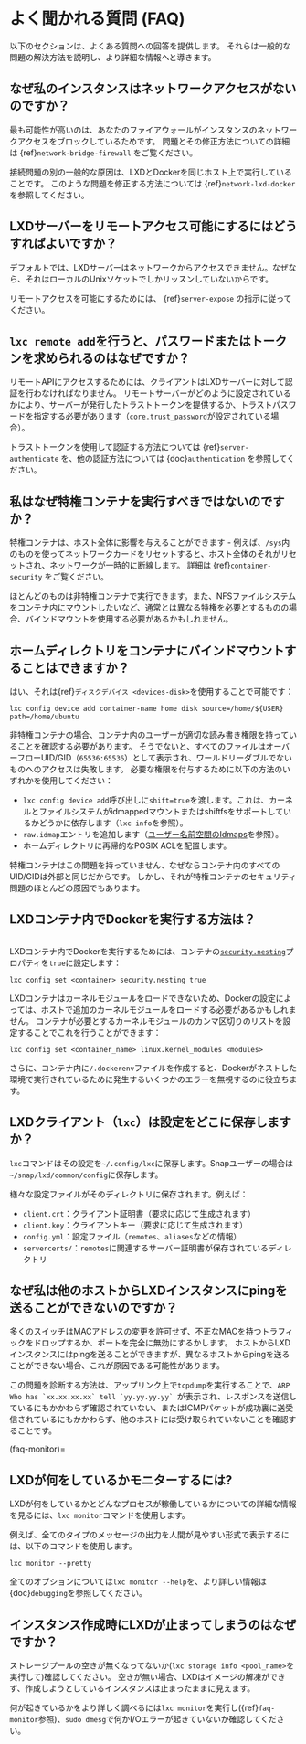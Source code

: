 # よく聞かれる質問 (FAQ)

以下のセクションは、よくある質問への回答を提供します。
それらは一般的な問題の解決方法を説明し、より詳細な情報へと導きます。

## なぜ私のインスタンスはネットワークアクセスがないのですか？

最も可能性が高いのは、あなたのファイアウォールがインスタンスのネットワークアクセスをブロックしているためです。
問題とその修正方法についての詳細は {ref}`network-bridge-firewall` をご覧ください。

接続問題の別の一般的な原因は、LXDとDockerを同じホスト上で実行していることです。
このような問題を修正する方法については {ref}`network-lxd-docker` を参照してください。

## LXDサーバーをリモートアクセス可能にするにはどうすればよいですか？

デフォルトでは、LXDサーバーはネットワークからアクセスできません。なぜなら、それはローカルのUnixソケットでしかリッスンしていないからです。

リモートアクセスを可能にするためには、 {ref}`server-expose` の指示に従ってください。

## `lxc remote add`を行うと、パスワードまたはトークンを求められるのはなぜですか？

リモートAPIにアクセスするためには、クライアントはLXDサーバーに対して認証を行わなければなりません。
リモートサーバーがどのように設定されているかにより、サーバーが発行したトラストトークンを提供するか、トラストパスワードを指定する必要があります（[`core.trust_password`](server-options-core)が設定されている場合）。

トラストトークンを使用して認証する方法については {ref}`server-authenticate` を、他の認証方法については {doc}`authentication` を参照してください。

## 私はなぜ特権コンテナを実行すべきではないのですか？

特権コンテナは、ホスト全体に影響を与えることができます - 例えば、`/sys`内のものを使ってネットワークカードをリセットすると、ホスト全体のそれがリセットされ、ネットワークが一時的に断線します。
詳細は {ref}`container-security` をご覧ください。

ほとんどのものは非特権コンテナで実行できます。また、NFSファイルシステムをコンテナ内にマウントしたいなど、通常とは異なる特権を必要とするものの場合、バインドマウントを使用する必要があるかもしれません。

## ホームディレクトリをコンテナにバインドマウントすることはできますか？

はい、それは{ref}`ディスクデバイス <devices-disk>`を使用することで可能です：

    lxc config device add container-name home disk source=/home/${USER} path=/home/ubuntu

非特権コンテナの場合、コンテナ内のユーザーが適切な読み書き権限を持っていることを確認する必要があります。
そうでないと、すべてのファイルはオーバーフローUID/GID（`65536:65536`）として表示され、ワールドリーダブルでないものへのアクセスは失敗します。
必要な権限を付与するために以下の方法のいずれかを使用してください：

- `lxc config device add`呼び出しに`shift=true`を渡します。これは、カーネルとファイルシステムがidmappedマウントまたはshiftfsをサポートしているかどうかに依存します（`lxc info`を参照）。
- `raw.idmap`エントリを追加します（[ユーザー名前空間のIdmaps](userns-idmap.md)を参照）。
- ホームディレクトリに再帰的なPOSIX ACLを配置します。

特権コンテナはこの問題を持っていません、なぜならコンテナ内のすべてのUID/GIDは外部と同じだからです。
しかし、それが特権コンテナのセキュリティ問題のほとんどの原因でもあります。

## LXDコンテナ内でDockerを実行する方法は？

```{youtube} https://www.youtube.com/watch?v=_fCSSEyiGro
```

LXDコンテナ内でDockerを実行するためには、コンテナの[`security.nesting`](instance-options-security)プロパティを`true`に設定します：

    lxc config set <container> security.nesting true

LXDコンテナはカーネルモジュールをロードできないため、Dockerの設定によっては、ホストで追加のカーネルモジュールをロードする必要があるかもしれません。
コンテナが必要とするカーネルモジュールのカンマ区切りのリストを設定することでこれを行うことができます：

    lxc config set <container_name> linux.kernel_modules <modules>

さらに、コンテナ内に`/.dockerenv`ファイルを作成すると、Dockerがネストした環境で実行されているために発生するいくつかのエラーを無視するのに役立ちます。

## LXDクライアント（`lxc`）は設定をどこに保存しますか？

`lxc`コマンドはその設定を`~/.config/lxc`に保存します。Snapユーザーの場合は`~/snap/lxd/common/config`に保存します。

様々な設定ファイルがそのディレクトリに保存されます。例えば：

- `client.crt`：クライアント証明書（要求に応じて生成されます）
- `client.key`：クライアントキー（要求に応じて生成されます）
- `config.yml`：設定ファイル（`remotes`、`aliases`などの情報）
- `servercerts/`：`remotes`に関連するサーバー証明書が保存されているディレクトリ

## なぜ私は他のホストからLXDインスタンスにpingを送ることができないのですか？

多くのスイッチはMACアドレスの変更を許可せず、不正なMACを持つトラフィックをドロップするか、ポートを完全に無効にするかします。
ホストからLXDインスタンスにはpingを送ることができますが、異なるホストからpingを送ることができない場合、これが原因である可能性があります。

この問題を診断する方法は、アップリンク上で`tcpdump`を実行することで、``ARP Who has `xx.xx.xx.xx` tell `yy.yy.yy.yy` ``が表示され、レスポンスを送信しているにもかかわらず確認されていない、またはICMPパケットが成功裏に送受信されているにもかかわらず、他のホストには受け取られていないことを確認することです。

(faq-monitor)=
## LXDが何をしているかモニターするには?

LXDが何をしているかとどんなプロセスが稼働しているかについての詳細な情報を見るには、`lxc monitor`コマンドを使用します。

例えば、全てのタイプのメッセージの出力を人間が見やすい形式で表示するには、以下のコマンドを使用します。

    lxc monitor --pretty

全てのオプションについては`lxc monitor --help`を、より詳しい情報は{doc}`debugging`を参照してください。

## インスタンス作成時にLXDが止まってしまうのはなぜですか？

ストレージプールの空きが無くなってないか(`lxc storage info <pool_name>`を実行して)確認してください。
空きが無い場合、LXDはイメージの解凍ができず、作成しようとしているインスタンスは止まったままに見えます。

何が起きているかをより詳しく調べるには`lxc monitor`を実行し({ref}`faq-monitor`参照)、`sudo dmesg`で何かI/Oエラーが起きていないか確認してください。

